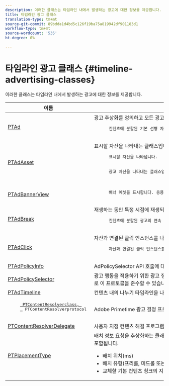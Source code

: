 ```yaml
---
description: 이러한 클래스는 타임라인 내에서 발생하는 광고에 대한 정보를 제공합니다.
title: 타임라인 광고 클래스
translation-type: tm+mt
source-git-commit: 89bdda1d4bd5c126f19ba75a819942df901183d1
workflow-type: tm+mt
source-wordcount: '535'
ht-degree: 0%

---
```



# 타임라인 광고 클래스 {#timeline-advertising-classes}

이러한 클래스는 타임라인 내에서 발생하는 광고에 대한 정보를 제공합니다.

<table frame="all" colsep="1" rowsep="1" id="table_1A59E777BA99466793D586286F19E933"> 
 <thead> 
  <tr rowsep="1"> 
   <th colname="1" class="entry"><b>이름</b></th> 
   <th colname="2" class="entry"><b>설명</b></th> 
  </tr> 
 </thead>
 <tbody> 
  <tr rowsep="1"> 
   <td colname="1"><a href="https://help.adobe.com/en_US/primetime/api/psdk/appledoc/Classes/PTAd.html" format="html" scope="external"> PTAd</a> </td> 
   <td colname="2">광고 추상화를 정의하고 모든 광고 정보를 포함하는 클래스입니다. 고유 ID, 기간 및 MediaResources로 정의됩니다. MediaResource에는 실제 광고 컨텐츠가 있는 URL이 포함되어 있습니다. 
    <pre>
      컨텐츠에 분할된 기본 선형 자산을 나타냅니다. 선형 자산과 함께 표시되어야 하는 동반 에셋의 배열을 선택적으로 포함할 수 있습니다.
    </pre> </td> 
  </tr> 
  <tr rowsep="1"> 
   <td colname="1"> <a href="https://help.adobe.com/en_US/primetime/api/psdk/appledoc/Classes/PTAdAsset.html" format="html" scope="external"> PTAdAsset</a> </td> 
   <td colname="2">표시할 자산을 나타내는 클래스입니다. 
    <pre>
      표시할 자산을 나타냅니다.
    </pre> 
    <pre>
      광고 자산을 나타내는 클래스입니다.
    </pre> </td> 
  </tr> 
  <tr rowsep="1"> 
   <td colname="1"><a href="https://help.adobe.com/en_US/primetime/api/psdk/appledoc/Classes/PTAdBannerView.html" format="html" scope="external"> PTAdBannerView</a> </td> 
   <td colname="2">
    <pre>
      배너 에셋을 표시합니다. 응용 프로그램에서 이 유틸리티 클래스의 새 인스턴스를 만들고, 배너 에셋을 설정한 다음 보기에 추가해야 합니다. 배너에 대한 노출 및 클릭 추적은 이 클래스에서 내부적으로 관리합니다.
    </pre> </td> 
  </tr> 
  <tr rowsep="1"> 
   <td colname="1"> <a href="https://help.adobe.com/en_US/primetime/api/psdk/appledoc/Classes/PTAdBreak.html" format="html" scope="external"> PTAdBreak</a> </td> 
   <td colname="2">재생하는 동안 특정 시점에 재생되는 여러 광고에 대한 통합 보기를 제공하는 클래스입니다. 
    <pre>
      컨텐츠에 분할된 광고의 연속 시퀀스를 나타냅니다.
    </pre> </td> 
  </tr> 
  <tr rowsep="1"> 
   <td colname="1"> <a href="https://help.adobe.com/en_US/primetime/api/psdk/appledoc/Classes/PTAdClick.html" format="html" scope="external"> PTAdClick</a> </td> 
   <td colname="2">자산과 연결된 클릭 인스턴스를 나타내는 클래스입니다. 이 인스턴스에는 사용자에게 추가 정보를 제공하는 데 사용할 수 있는 클릭스루 URL과 제목에 대한 정보가 포함되어 있습니다. 
    <pre>
      자산과 연결된 클릭 인스턴스를 나타냅니다. 이 인스턴스에는 사용자에게 추가 정보를 제공하는 데 사용할 수 있는 클릭스루 URL과 제목에 대한 정보가 포함되어 있습니다.
    </pre> </td> 
  </tr> 
  <tr rowsep="1"> 
   <td colname="1"><a href="https://help.adobe.com/en_US/primetime/api/psdk/appledoc/Classes/PTAdPolicyInfo.html" format="html" scope="external"> PTAdPolicyInfo</a> </td> 
   <td colname="2"> AdPolicySelector API 호출에 대한 속성을 정의하는 프로토콜입니다. 이러한 속성은 각 광고 동작을 적용하기 위한 컨텍스트를 제공합니다. </td> 
  </tr> 
  <tr rowsep="1"> 
   <td colname="1"><a href="https://help.adobe.com/en_US/primetime/api/psdk/appledoc/Protocols/PTAdPolicySelector.html" format="html" scope="external">PTAdPolicySelector</a></td> 
   <td colname="2"> 광고 행동을 적용하기 위한 광고 정책 선택기 프로토콜입니다. 애플리케이션은 필요한 모든 메서드를 구현하거나 기존 기본 정책 선택기 클래스를 확장하여 특정 비헤이비어를 사용자 정의할 수 있으므로 이 프로토콜을 준수할 수 있습니다. </td> 
  </tr> 
  <tr rowsep="1"> 
   <td colname="1"><a href="https://help.adobe.com/en_US/primetime/api/psdk/appledoc/Classes/PTAdTimeline.html" format="html" scope="external">PTAdTimeline</a></td> 
   <td colname="2"> 컨텐츠 내의 나누기 타임라인을 나타내는 클래스입니다. </td> 
  </tr> 
  <tr rowsep="1"> 
   <td colname="1"> 
    <pre>
     <a href="https://help.adobe.com/en_US/primetime/api/psdk/appledoc/Classes/PTContentResolver.html" format="html" scope="external"> PTContentResolverclass, </a>   
     <a href="https://help.adobe.com/en_US/primetime/api/psdk/appledoc/Protocols/PTContentResolver.html" format="html" scope="external"> </a> PTContentResolverprotocol
    </pre> </td> 
   <td colname="2"> Adobe Primetime 광고 결정 프로세스에서 광고 해결 부분을 처리하는 클래스입니다. </td> 
  </tr> 
  <tr rowsep="1"> 
   <td colname="1"><a href="https://help.adobe.com/en_US/primetime/api/psdk/appledoc/Protocols/PTContentResolverDelegate.html" format="html" scope="external"> PTContentResolverDelegate</a> </td> 
   <td colname="2"> 사용자 지정 컨텐츠 해결 프로그램( <span class="codeph"> PTContentResolver</span> )이 컨텐츠 해결 상태를 대리인에게 알리는 데 사용해야 하는 방법을 설명하는 프로토콜입니다. </td> 
  </tr> 
  <tr rowsep="0"> 
   <td colname="1"> <a href="https://help.adobe.com/en_US/primetime/api/psdk/appledoc/Constants/PTPlacementType.html" format="html" scope="external"> PTPlacementType</a> </td> 
   <td colname="2">배치 정보 요청을 추상화하는 클래스입니다. 해결된 각 광고에는 하나의 배치 정보가 첨부되어야 합니다. 배치 정보는 타임라인에서 광고가 배치되는 위치를 설명합니다. 여기에는 다음과 같은 정보가 포함됩니다. 
    <ul id="ul_A9105A78F0C24488BCD5E3F2EE62A3EE"> 
     <li id="li_01E968A4330D4B40BA1EB6F4A6000FFD">배치 위치(ms) </li> 
     <li id="li_A3DC9498BEE14FBA9E7A5D26874F3984">배치 유형(프리롤, 미드롤 또는 포스트롤) </li> 
     <li id="li_4B9094DD318B4792854A377CC6064232">교체할 기본 컨텐츠 청크의 지속 시간 </li> 
    </ul> </td> 
  </tr> 
 </tbody> 
</table>